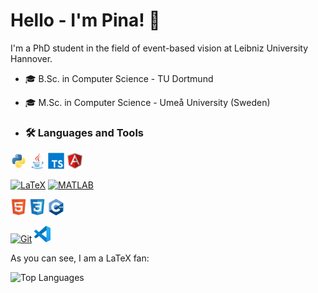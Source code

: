 # Hello - I'm Pina! 👋

I'm a PhD student in the field of event-based vision at Leibniz University Hannover.  

- 🎓 B.Sc. in Computer Science - TU Dortmund  
- 🎓 M.Sc. in Computer Science - Umeå University (Sweden)

- ### 🛠️ Languages and Tools

<!-- Primary languages and frameworks -->
<a href="https://www.python.org" target="_blank"><img alt="Python" width="26px" src="https://raw.githubusercontent.com/devicons/devicon/master/icons/python/python-original.svg"/></a>
<a href="https://www.java.com/" target="_blank"><img alt="Java" width="26px" src="https://raw.githubusercontent.com/devicons/devicon/master/icons/java/java-original.svg"/></a>
<a href="https://www.typescriptlang.org/" target="_blank"><img alt="TypeScript" width="26px" src="https://raw.githubusercontent.com/devicons/devicon/master/icons/typescript/typescript-original.svg"/></a>
<a href="https://angular.io/" target="_blank"><img alt="Angular" width="26px" src="https://raw.githubusercontent.com/devicons/devicon/master/icons/angularjs/angularjs-original.svg"/></a>

<!-- Academic / Scientific -->
<a href="https://www.latex-project.org/" target="_blank"><img alt="LaTeX" width="26px" src="https://cdn.jsdelivr.net/gh/devicons/devicon/icons/latex/latex-original.svg" /></a>
<a href="https://www.mathworks.com/products/matlab.html" target="_blank"><img alt="MATLAB" width="26px" src="https://upload.wikimedia.org/wikipedia/commons/2/21/Matlab_Logo.png" /></a>

<!-- Secondary / Background -->
<a href="https://developer.mozilla.org/en-US/docs/Web/HTML" target="_blank"><img alt="HTML5" width="26px" src="https://raw.githubusercontent.com/devicons/devicon/master/icons/html5/html5-original.svg"/></a>
<a href="https://developer.mozilla.org/en-US/docs/Web/CSS" target="_blank"><img alt="CSS3" width="26px" src="https://raw.githubusercontent.com/devicons/devicon/master/icons/css3/css3-original.svg"/></a>
<a href="https://www.cplusplus.com" target="_blank"><img alt="C++" width="26px" src="https://raw.githubusercontent.com/devicons/devicon/master/icons/cplusplus/cplusplus-original.svg"/></a>

<!-- Tools -->
<a href="https://git-scm.com/" target="_blank"><img alt="Git" width="26px" src="https://www.vectorlogo.zone/logos/git-scm/git-scm-icon.svg"/></a>
<a href="https://code.visualstudio.com/" target="_blank"><img alt="VS Code" width="26px" src="https://raw.githubusercontent.com/devicons/devicon/master/icons/vscode/vscode-original.svg"/></a>


As you can see, I am a LaTeX fan:

![Top Languages](https://github-readme-stats.vercel.app/api/top-langs/?username=pina-cola&layout=compact&theme=dark)


